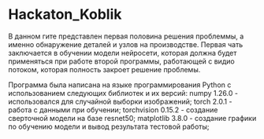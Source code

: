 # Hackaton_Koblik
В данном гите представлен первая половина решения проблеммы, а именно обнаружение деталей и узлов на производстве. 
Первая чать заключается в обучении модели нейросети, которая должна будет применяться при работе второй программы, работающей с видио потоком, которая полность закроет решение проблемы.

Программа была написана на языке программирования Python с использованием следующих библиотек и их версий:
numpy 1.26.0 - использовался для случайной выборки изображений;
torch 2.0.1 - работа с данными при обучении;
torchvision 0.15.2 - создание сверточной модели на базе resnet50;
matplotlib 3.8.0 - создание графики по обучению модели и вывод результата тестовой работы;

